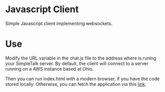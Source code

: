 # Javascript Client

Simple Javascript client implementing websockets.

# Use

Modify the URL variable in the chat.js file to the address where is runing your SimpleTalk server. By default, the client will connect to a server running on a AWS instance based at Ohio.

Then you can run index.html with a modern browser, if you have the code stored locally. Otherwise, you can fetch the application via this [link](https://ec2-52-14-35-162.us-east-2.compute.amazonaws.com/index.html).


